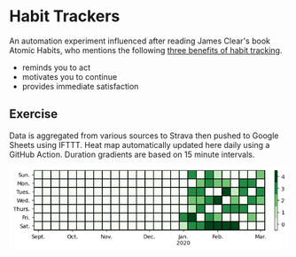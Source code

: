 # Habit Trackers

An automation experiment influenced after reading James Clear's book Atomic Habits, who mentions the following [three benefits of habit tracking](https://jamesclear.com/habit-tracker).

- reminds you to act
- motivates you to continue
- provides immediate satisfaction

## Exercise

Data is aggregated from various sources to Strava then pushed to Google Sheets using IFTTT. Heat map automatically updated here daily using a GitHub Action.  Duration gradients are based on 15 minute intervals.

![img](img/heatmap.png)
